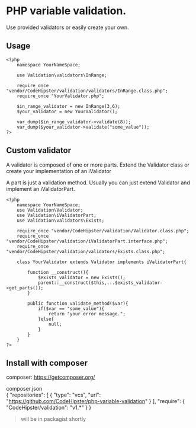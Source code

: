 PHP variable validation.
========================

Use provided validators or easily create your own.

Usage
-----

    <?php
        namespace YourNameSpace;
        
        use Validation\validators\InRange;

        require_once "vendor/CodeHipster/validation/validators/InRange.class.php";
        require_once "YourValidator.php";

        $in_range_validator = new InRange(3,6);
        $your_validator = new YourValidator();

        var_dump($in_range_validator->validate(8));
        var_dump($your_validator->validate("some_value"));
    ?>
    
Custom validator
----------------

A validator is composed of one or more parts.
Extend the Validator class or create your implementation of an iValidator

A part is just a validation method.
Usually you can just extend Validator and implement an iValidatorPart. 

    <?php
        namespace YourNameSpace;
        use Validation\Validator;
        use Validation\iValidatorPart;
        use Validation\validators\Exists;

        require_once "vendor/CodeHipster/validation/Validator.class.php";
        require_once "vendor/CodeHipster/validation/iValidatorPart.interface.php";
        require_once "vendor/CodeHipster/validation/validators/Exists.class.php";

        class YourValidator extends Validator implements iValidatorPart{

            function __construct(){
                $exists_validator = new Exists();
                parent::__construct($this,...$exists_validator->get_parts());
            }

            public function validate_method($var){
                if($var == "some_value"){
                    return "your error message.";
                }else{
                    null;
                }
            }
        }
    ?>
    
Install with composer
---------------------
composer: https://getcomposer.org/
 
composer.json  
    {
        "repositories": [
            {
                "type": "vcs",
                "url": "https://github.com/CodeHipster/php-variable-validation"
            }
        ],
        "require": {
            "CodeHipster/validation": "v1.*"
        }
    }

> will be in packagist shortly